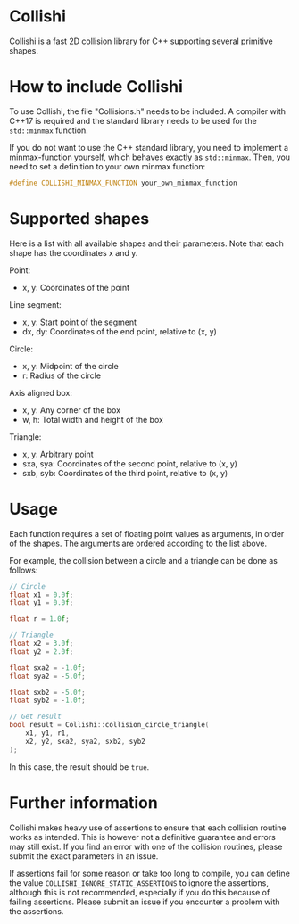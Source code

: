 # Collishi

Collishi is a fast 2D collision library for C++ supporting several primitive shapes.

# How to include Collishi

To use Collishi, the file "Collisions.h" needs to be included. 
A compiler with C++17 is required and the standard library needs to be used for the `std::minmax` function.

If you do not want to use the C++ standard library, you need to implement a minmax-function yourself,
which behaves exactly as `std::minmax`. Then, you need to set a definition to your own minmax function:

```c++
#define COLLISHI_MINMAX_FUNCTION your_own_minmax_function
```

# Supported shapes

Here is a list with all available shapes and their parameters.
Note that each shape has the coordinates x and y.

Point:
* x, y: Coordinates of the point

Line segment:
* x, y: Start point of the segment
* dx, dy: Coordinates of the end point, relative to (x, y)

Circle:
* x, y: Midpoint of the circle
* r: Radius of the circle

Axis aligned box:
* x, y: Any corner of the box
* w, h: Total width and height of the box

Triangle:
* x, y: Arbitrary point
* sxa, sya: Coordinates of the second point, relative to (x, y)
* sxb, syb: Coordinates of the third point, relative to (x, y)

# Usage

Each function requires a set of floating point values as arguments, in order of the shapes.
The arguments are ordered according to the list above.

For example, the collision between a circle and a triangle can be done as follows:

```c++
// Circle
float x1 = 0.0f;
float y1 = 0.0f;

float r = 1.0f;

// Triangle
float x2 = 3.0f;
float y2 = 2.0f;

float sxa2 = -1.0f;
float sya2 = -5.0f;

float sxb2 = -5.0f;
float syb2 = -1.0f;

// Get result
bool result = Collishi::collision_circle_triangle(
	x1, y1, r1, 
	x2, y2, sxa2, sya2, sxb2, syb2
);
```

In this case, the result should be `true`.

# Further information

Collishi makes heavy use of assertions to ensure that each collision routine works as intended.
This is however not a definitive guarantee and errors may still exist.
If you find an error with one of the collision routines, please submit the exact parameters in an issue.

If assertions fail for some reason or take too long to compile, you can define the value `COLLISHI_IGNORE_STATIC_ASSERTIONS`
to ignore the assertions, although this is not recommended, especially if you do this because of failing assertions.
Please submit an issue if you encounter a problem with the assertions.